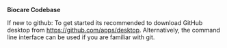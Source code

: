 **Biocare Codebase**

If new to github: 
To get started its recommended to download GitHub desktop from https://github.com/apps/desktop. Alternatively, the command line interface can be used if you are familiar with git. 
